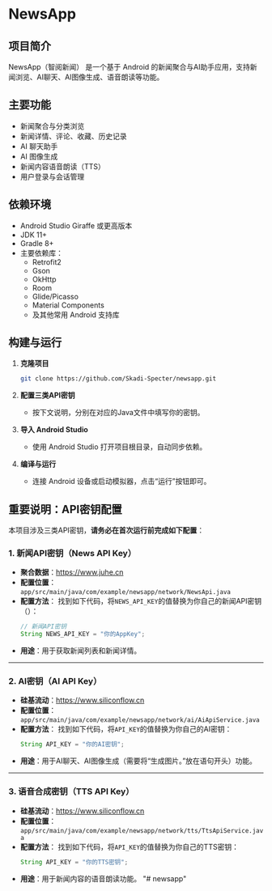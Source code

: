 # NewsApp

## 项目简介

NewsApp（智阅新闻） 是一个基于 Android 的新闻聚合与AI助手应用，支持新闻浏览、AI聊天、AI图像生成、语音朗读等功能。

## 主要功能

- 新闻聚合与分类浏览
- 新闻详情、评论、收藏、历史记录
- AI 聊天助手
- AI 图像生成
- 新闻内容语音朗读（TTS）
- 用户登录与会话管理

## 依赖环境

- Android Studio Giraffe 或更高版本
- JDK 11+
- Gradle 8+
- 主要依赖库：
  - Retrofit2
  - Gson
  - OkHttp
  - Room
  - Glide/Picasso
  - Material Components
  - 及其他常用 Android 支持库

## 构建与运行

1. **克隆项目**
   ```bash
   git clone https://github.com/Skadi-Specter/newsapp.git
   ```

2. **配置三类API密钥**
   - 按下文说明，分别在对应的Java文件中填写你的密钥。

3. **导入 Android Studio**
   - 使用 Android Studio 打开项目根目录，自动同步依赖。

4. **编译与运行**
   - 连接 Android 设备或启动模拟器，点击“运行”按钮即可。

## 重要说明：API密钥配置

本项目涉及三类API密钥，**请务必在首次运行前完成如下配置**：

### 1. 新闻API密钥（News API Key）
- **聚合数据**：https://www.juhe.cn
- **配置位置**：
  `app/src/main/java/com/example/newsapp/network/NewsApi.java`
- **配置方法**：
  找到如下代码，将`NEWS_API_KEY`的值替换为你自己的新闻API密钥（）：
  ```java
  // 新闻API密钥
  String NEWS_API_KEY = "你的AppKey";
  ```
- **用途**：用于获取新闻列表和新闻详情。

---

### 2. AI密钥（AI API Key）
- **硅基流动**：https://www.siliconflow.cn
- **配置位置**：
  `app/src/main/java/com/example/newsapp/network/ai/AiApiService.java`
- **配置方法**：
  找到如下代码，将`API_KEY`的值替换为你自己的AI密钥：
  ```java
  String API_KEY = "你的AI密钥";
  ```
- **用途**：用于AI聊天、AI图像生成（需要将“生成图片。”放在语句开头）功能。

---

### 3. 语音合成密钥（TTS API Key）
- **硅基流动**：https://www.siliconflow.cn
- **配置位置**：
  `app/src/main/java/com/example/newsapp/network/tts/TtsApiService.java`
- **配置方法**：
  找到如下代码，将`API_KEY`的值替换为你自己的TTS密钥：
  ```java
  String API_KEY = "你的TTS密钥";
  ```
- **用途**：用于新闻内容的语音朗读功能。
"# newsapp" 
